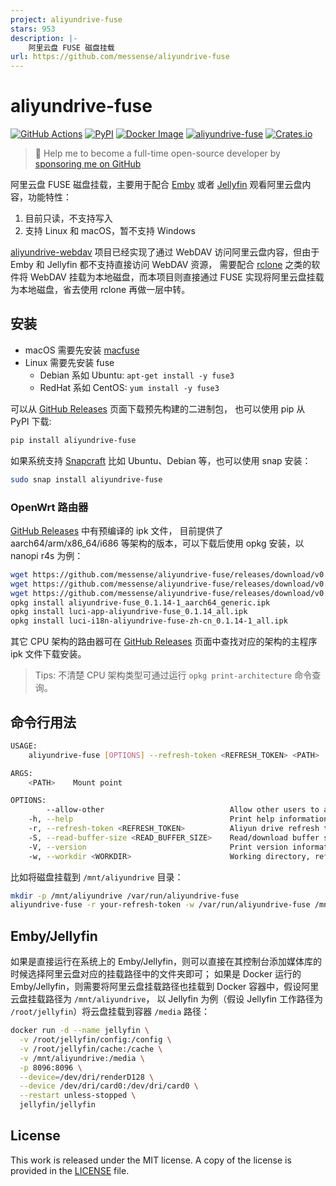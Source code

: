 ```yaml
---
project: aliyundrive-fuse
stars: 953
description: |-
    阿里云盘 FUSE 磁盘挂载
url: https://github.com/messense/aliyundrive-fuse
---
```


# aliyundrive-fuse

[![GitHub Actions](https://github.com/messense/aliyundrive-fuse/workflows/CI/badge.svg)](https://github.com/messense/aliyundrive-fuse/actions?query=workflow%3ACI)
[![PyPI](https://img.shields.io/pypi/v/aliyundrive-fuse.svg)](https://pypi.org/project/aliyundrive-fuse)
[![Docker Image](https://img.shields.io/docker/pulls/messense/aliyundrive-fuse.svg?maxAge=2592000)](https://hub.docker.com/r/messense/aliyundrive-fuse/)
[![aliyundrive-fuse](https://snapcraft.io/aliyundrive-fuse/badge.svg)](https://snapcraft.io/aliyundrive-fuse)
[![Crates.io](https://img.shields.io/crates/v/aliyundrive-fuse.svg)](https://crates.io/crates/aliyundrive-fuse)

> 🚀 Help me to become a full-time open-source developer by [sponsoring me on GitHub](https://github.com/sponsors/messense)

阿里云盘 FUSE 磁盘挂载，主要用于配合 [Emby](https://emby.media) 或者 [Jellyfin](https://jellyfin.org) 观看阿里云盘内容，功能特性：

1. 目前只读，不支持写入
2. 支持 Linux 和 macOS，暂不支持 Windows

[aliyundrive-webdav](https://github.com/messense/aliyundrive-webdav) 项目已经实现了通过 WebDAV 访问阿里云盘内容，但由于 Emby 和 Jellyfin 都不支持直接访问 WebDAV 资源，
需要配合 [rclone](https://rclone.org) 之类的软件将 WebDAV 挂载为本地磁盘，而本项目则直接通过 FUSE 实现将阿里云盘挂载为本地磁盘，省去使用 rclone 再做一层中转。

## 安装

* macOS 需要先安装 [macfuse](https://osxfuse.github.io/)
* Linux 需要先安装 fuse
  * Debian 系如 Ubuntu: `apt-get install -y fuse3`
  * RedHat 系如 CentOS: `yum install -y fuse3`

可以从 [GitHub Releases](https://github.com/messense/aliyundrive-fuse/releases) 页面下载预先构建的二进制包， 也可以使用 pip 从 PyPI 下载:

```bash
pip install aliyundrive-fuse
```

如果系统支持 [Snapcraft](https://snapcraft.io) 比如 Ubuntu、Debian 等，也可以使用 snap 安装：

```bash
sudo snap install aliyundrive-fuse
```

### OpenWrt 路由器

[GitHub Releases](https://github.com/messense/aliyundrive-fuse/releases) 中有预编译的 ipk 文件， 目前提供了
aarch64/arm/x86_64/i686 等架构的版本，可以下载后使用 opkg 安装，以 nanopi r4s 为例：

```bash
wget https://github.com/messense/aliyundrive-fuse/releases/download/v0.1.14/aliyundrive-fuse_0.1.14-1_aarch64_generic.ipk
wget https://github.com/messense/aliyundrive-fuse/releases/download/v0.1.14/luci-app-aliyundrive-fuse_0.1.14_all.ipk
wget https://github.com/messense/aliyundrive-fuse/releases/download/v0.1.14/luci-i18n-aliyundrive-fuse-zh-cn_0.1.14-1_all.ipk
opkg install aliyundrive-fuse_0.1.14-1_aarch64_generic.ipk
opkg install luci-app-aliyundrive-fuse_0.1.14_all.ipk
opkg install luci-i18n-aliyundrive-fuse-zh-cn_0.1.14-1_all.ipk
```

其它 CPU 架构的路由器可在 [GitHub Releases](https://github.com/messense/aliyundrive-fuse/releases) 页面中查找对应的架构的主程序 ipk 文件下载安装。

> Tips: 不清楚 CPU 架构类型可通过运行 `opkg print-architecture` 命令查询。

## 命令行用法

```bash
USAGE:
    aliyundrive-fuse [OPTIONS] --refresh-token <REFRESH_TOKEN> <PATH>

ARGS:
    <PATH>    Mount point

OPTIONS:
        --allow-other                            Allow other users to access the drive
    -h, --help                                   Print help information
    -r, --refresh-token <REFRESH_TOKEN>          Aliyun drive refresh token [env: REFRESH_TOKEN=]
    -S, --read-buffer-size <READ_BUFFER_SIZE>    Read/download buffer size in bytes, defaults to 10MB [default: 10485760]
    -V, --version                                Print version information
    -w, --workdir <WORKDIR>                      Working directory, refresh_token will be stored in there if specified
```

比如将磁盘挂载到 `/mnt/aliyundrive` 目录：

```bash
mkdir -p /mnt/aliyundrive /var/run/aliyundrive-fuse
aliyundrive-fuse -r your-refresh-token -w /var/run/aliyundrive-fuse /mnt/aliyundrive
```

## Emby/Jellyfin

如果是直接运行在系统上的 Emby/Jellyfin，则可以直接在其控制台添加媒体库的时候选择阿里云盘对应的挂载路径中的文件夹即可；
如果是 Docker 运行的 Emby/Jellyfin，则需要将阿里云盘挂载路径也挂载到 Docker 容器中，假设阿里云盘挂载路径为 `/mnt/aliyundrive`，
以 Jellyfin 为例（假设 Jellyfin 工作路径为 `/root/jellyfin`）将云盘挂载到容器 `/media` 路径：

```bash
docker run -d --name jellyfin \
  -v /root/jellyfin/config:/config \
  -v /root/jellyfin/cache:/cache \
  -v /mnt/aliyundrive:/media \
  -p 8096:8096 \
  --device=/dev/dri/renderD128 \
  --device /dev/dri/card0:/dev/dri/card0 \
  --restart unless-stopped \
  jellyfin/jellyfin
```

## License

This work is released under the MIT license. A copy of the license is provided in the [LICENSE](./LICENSE) file.

